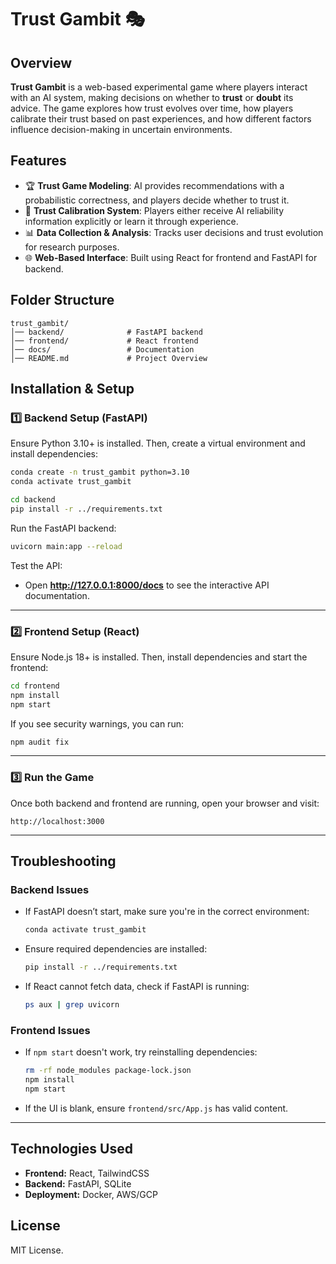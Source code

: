 # Trust Gambit 🎭

## Overview
**Trust Gambit** is a web-based experimental game where players interact with an AI system, making decisions on whether to **trust** or **doubt** its advice. The game explores how trust evolves over time, how players calibrate their trust based on past experiences, and how different factors influence decision-making in uncertain environments.

## Features
- 🏆 **Trust Game Modeling**: AI provides recommendations with a probabilistic correctness, and players decide whether to trust it.
- 🔄 **Trust Calibration System**: Players either receive AI reliability information explicitly or learn it through experience.
- 📊 **Data Collection & Analysis**: Tracks user decisions and trust evolution for research purposes.
- 🌐 **Web-Based Interface**: Built using React for frontend and FastAPI for backend.

## Folder Structure
```
trust_gambit/
│── backend/              # FastAPI backend
│── frontend/             # React frontend
│── docs/                 # Documentation
│── README.md             # Project Overview
```

## Installation & Setup

### 1️⃣ **Backend Setup (FastAPI)**
Ensure Python 3.10+ is installed. Then, create a virtual environment and install dependencies:
```bash
conda create -n trust_gambit python=3.10
conda activate trust_gambit

cd backend
pip install -r ../requirements.txt
```

Run the FastAPI backend:
```bash
uvicorn main:app --reload
```

Test the API:
- Open **http://127.0.0.1:8000/docs** to see the interactive API documentation.

---

### 2️⃣ **Frontend Setup (React)**
Ensure Node.js 18+ is installed. Then, install dependencies and start the frontend:
```bash
cd frontend
npm install
npm start
```

If you see security warnings, you can run:
```bash
npm audit fix
```

---

### 3️⃣ **Run the Game**
Once both backend and frontend are running, open your browser and visit:
```
http://localhost:3000
```

---

## **Troubleshooting**
### **Backend Issues**
- If FastAPI doesn’t start, make sure you're in the correct environment:
  ```bash
  conda activate trust_gambit
  ```
- Ensure required dependencies are installed:
  ```bash
  pip install -r ../requirements.txt
  ```
- If React cannot fetch data, check if FastAPI is running:
  ```bash
  ps aux | grep uvicorn
  ```

### **Frontend Issues**
- If `npm start` doesn't work, try reinstalling dependencies:
  ```bash
  rm -rf node_modules package-lock.json
  npm install
  npm start
  ```
- If the UI is blank, ensure `frontend/src/App.js` has valid content.

---

## Technologies Used
- **Frontend:** React, TailwindCSS
- **Backend:** FastAPI, SQLite
- **Deployment:** Docker, AWS/GCP

## License
MIT License.
